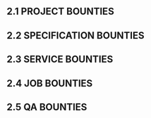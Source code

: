 <script src="https://cdnjs.cloudflare.com/ajax/libs/jquery/3.5.1/jquery.min.js"></script>
<script src="./app.js"></script>

## 2.1 PROJECT BOUNTIES

<div id="list_project"></div>

## 2.2 SPECIFICATION BOUNTIES

<div id="list_spec"></div>

## 2.3 SERVICE BOUNTIES

<div id="list_service"></div>

## 2.4 JOB BOUNTIES

<div id="list_job"></div>

## 2.5 QA BOUNTIES

<div id="list_qa"></div>
